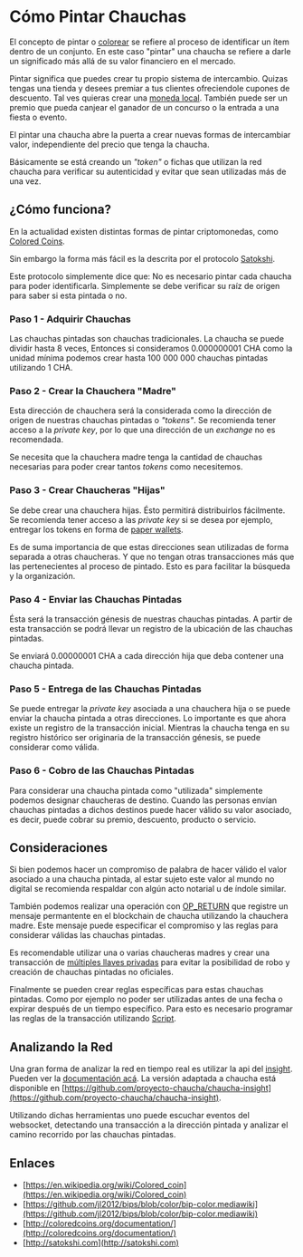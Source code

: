 # Cómo Pintar Chauchas
El concepto de pintar o [colorear](https://es.wikipedia.org/wiki/Moneda_coloreada) se refiere al proceso de identificar
un ítem dentro de un conjunto. En este caso "pintar" una chaucha
se refiere a darle un significado más allá de su valor financiero en el mercado.

Pintar significa que puedes crear tu propio sistema de intercambio.
Quizas tengas una tienda y desees premiar a tus clientes ofreciendole
cupones de descuento. Tal ves quieras crear una [moneda local](https://es.wikipedia.org/wiki/Moneda_local). También puede ser un premio
que pueda canjear el ganador de un concurso o la entrada a una fiesta
o evento.

El pintar una chaucha abre la puerta a crear nuevas formas de
intercambiar valor, independiente del precio que tenga la chaucha.

Básicamente se está creando un *"token"* o fichas que utilizan la red chaucha
para verificar su autenticidad y evitar que sean utilizadas más de una vez.

## ¿Cómo funciona?

En la actualidad existen distintas formas de pintar criptomonedas, 
como [Colored Coins](http://coloredcoins.org/documentation/).

Sin embargo la forma más fácil es la descrita por el protocolo [Satokshi](http://satokshi.com).

Este protocolo simplemente dice que: No es necesario pintar cada chaucha
para poder identificarla. Simplemente se debe verificar su raíz de origen
para saber si esta pintada o no.

### Paso 1 - Adquirir Chauchas

Las chauchas pintadas son chauchas tradicionales. La chaucha se puede dividir
hasta 8 veces, Entonces si consideramos 0.000000001 CHA como la unidad mínima
podemos crear hasta 100 000 000 chauchas pintadas utilizando 1 CHA.

### Paso 2 - Crear la Chauchera "Madre"

Esta dirección de chauchera será la considerada como la dirección de origen 
de nuestras chauchas pintadas o *"tokens"*. Se recomienda tener acceso
a la *private key*, por lo que una dirección de un *exchange* no es 
recomendada.

Se necesita que la chauchera madre tenga la cantidad de chauchas necesarias
para poder crear tantos *tokens* como necesitemos.

### Paso 3 - Crear Chaucheras "Hijas"

Se debe crear una chauchera hijas. Ésto permitirá distribuirlos fácilmente.
Se recomienda tener acceso a las *private key* si se desea por ejemplo, 
entregar los tokens en forma de [paper wallets](/sec).

Es de suma importancia de que estas direcciones sean utilizadas 
de forma separada a otras chaucheras. Y que no tengan otras transacciones más
que las pertenecientes al proceso de pintado. Esto es para facilitar la búsqueda
y la organización.

### Paso 4 - Enviar las Chauchas Pintadas

Ésta será la transacción génesis de nuestras chauchas pintadas. A partir 
de esta transacción se podrá llevar un registro de la ubicación de las chauchas
pintadas.

Se enviará 0.00000001 CHA a cada dirección hija que deba contener una chaucha pintada.

### Paso 5 - Entrega de las Chauchas Pintadas

Se puede entregar la *private key* asociada a una chauchera hija o se puede enviar
la chaucha pintada a otras direcciones. Lo importante es que ahora existe un registro
de la transacción inicial. Mientras la chaucha tenga en su registro histórico 
ser originaria de la transacción génesis, se puede considerar como válida.

### Paso 6 - Cobro de las Chauchas Pintadas

Para considerar una chaucha pintada como "utilizada" simplemente podemos designar
chaucheras de destino. Cuando las personas envían  chauchas pintadas a dichos destinos
puede hacer válido su valor asociado, es decir, puede cobrar su premio, descuento, 
producto o servicio.

## Consideraciones

Si bien podemos hacer un compromiso de palabra de hacer válido el valor asociado a una 
chaucha pintada, al estar sujeto este valor al mundo no digital se recomienda
respaldar con algún acto notarial u de índole similar.

También podemos realizar una operación con [OP_RETURN](https://iot.chaucha.cl) que
registre un mensaje permantente en el blockchain de chaucha utilizando la chauchera madre. Este mensaje puede especificar
el compromiso y las reglas para considerar válidas las chauchas pintadas.

Es recomendable utilizar una o varias chaucheras madres y crear una transacción
de [múltiples llaves privadas](https://en.bitcoin.it/wiki/Multisignature) para
evitar la posibilidad de robo y creación de chauchas pintadas no oficiales.

Finalmente se pueden crear reglas específicas para estas chauchas pintadas.
Como por ejemplo no poder ser utilizadas antes de una fecha o expirar después
de un tiempo específico. Para esto es necesario programar las reglas de la
transacción utilizando [Script](https://en.bitcoin.it/wiki/Script).

## Analizando la Red
Una gran forma de analizar la red en tiempo real es utilizar la api del [insight](http://insight.chaucha.cl/). Pueden ver la [documentación acá](https://github.com/bitpay/insight). La versión adaptada a chaucha está
disponible en [https://github.com/proyecto-chaucha/chaucha-insight](https://github.com/proyecto-chaucha/chaucha-insight).

Utilizando dichas herramientas uno puede escuchar eventos del websocket, 
detectando una transacción a la dirección pintada y analizar el camino recorrido
por las chauchas pintadas.

## Enlaces

- [https://en.wikipedia.org/wiki/Colored_coin](https://en.wikipedia.org/wiki/Colored_coin)
- [https://github.com/jl2012/bips/blob/color/bip-color.mediawiki](https://github.com/jl2012/bips/blob/color/bip-color.mediawiki)
- [http://coloredcoins.org/documentation/](http://coloredcoins.org/documentation/)
- [http://satokshi.com](http://satokshi.com)
